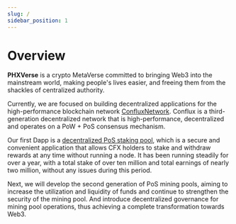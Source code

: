 ```yaml
---
slug: /
sidebar_position: 1
---
```


# Overview

**PHXVerse** is a crypto MetaVerse committed to bringing Web3 into the mainstream world, making people's lives easier, and freeing them from the shackles of centralized authority.

Currently, we are focused on building decentralized applications for the high-performance blockchain network [ConfluxNetwork](https://confluxnetwork.org). Conflux is a third-generation decentralized network that is high-performance, decentralized and operates on a PoW + PoS consensus mechanism.

Our first Dapp is a [decentralized PoS staking pool](https://pospool.phxverse.com/), which is a secure and convenient application that allows CFX holders to stake and withdraw rewards at any time without running a node. It has been running steadily for over a year, with a total stake of over ten million and total earnings of nearly two million, without any issues during this period.

Next, we will develop the second generation of PoS mining pools, aiming to increase the utilization and liquidity of funds and continue to strengthen the security of the mining pool. And introduce decentralized governance for mining pool operations, thus achieving a complete transformation towards Web3.
